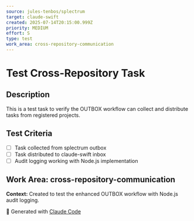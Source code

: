 ```yaml
---
source: jules-tenbos/splectrum
target: claude-swift
created: 2025-07-14T20:15:00.999Z
priority: MEDIUM
effort: S
type: test
work_area: cross-repository-communication
---
```


# Test Cross-Repository Task

## Description
This is a test task to verify the OUTBOX workflow can collect and distribute tasks from registered projects.

## Test Criteria
- [ ] Task collected from splectrum outbox
- [ ] Task distributed to claude-swift inbox
- [ ] Audit logging working with Node.js implementation

## Work Area: cross-repository-communication
**Context:** Created to test the enhanced OUTBOX workflow with Node.js audit logging.

🤖 Generated with [Claude Code](https://claude.ai/code)
